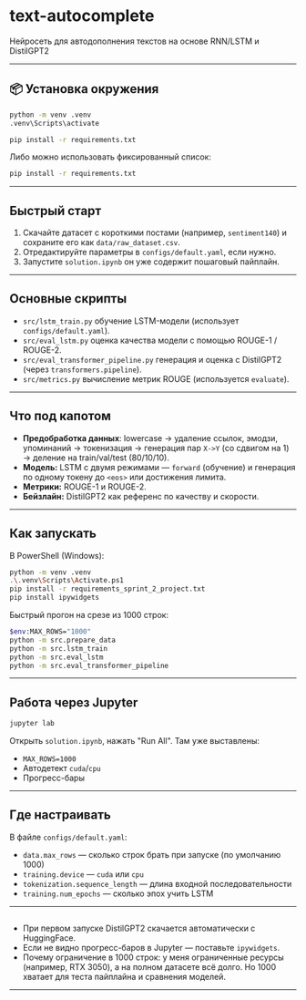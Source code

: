 # text-autocomplete  
Нейросеть для автодополнения текстов на основе RNN/LSTM и DistilGPT2

---

## 📦 Установка окружения

```bash
python -m venv .venv
.venv\Scripts\activate
```


```bash
pip install -r requirements.txt
```

Либо можно использовать фиксированный список:

```bash
pip install -r requirements.txt
```

---

## Быстрый старт

1. Скачайте датасет с короткими постами (например, `sentiment140`) и сохраните его как `data/raw_dataset.csv`.
2. Отредактируйте параметры в `configs/default.yaml`, если нужно.
3. Запустите `solution.ipynb` он уже содержит пошаговый пайплайн.

---

## Основные скрипты

- `src/lstm_train.py` обучение LSTM-модели (использует `configs/default.yaml`).
- `src/eval_lstm.py`  оценка качества модели с помощью ROUGE-1 / ROUGE-2.
- `src/eval_transformer_pipeline.py`  генерация и оценка с DistilGPT2 (через `transformers.pipeline`).
- `src/metrics.py`  вычисление метрик ROUGE (используется `evaluate`).

---

## Что под капотом

- **Предобработка данных**: lowercase → удаление ссылок, эмодзи, упоминаний → токенизация → генерация пар `X->Y` (со сдвигом на 1) → деление на train/val/test (80/10/10).
- **Модель:** LSTM с двумя режимами — `forward` (обучение) и генерация по одному токену до `<eos>` или достижения лимита.
- **Метрики:** ROUGE-1 и ROUGE-2.
- **Бейзлайн:** DistilGPT2 как референс по качеству и скорости.

---

## Как запускать

В PowerShell (Windows):

```bash
python -m venv .venv
.\.venv\Scripts\Activate.ps1
pip install -r requirements_sprint_2_project.txt
pip install ipywidgets
```

Быстрый прогон на срезе из 1000 строк:

```bash
$env:MAX_ROWS="1000"
python -m src.prepare_data
python -m src.lstm_train
python -m src.eval_lstm
python -m src.eval_transformer_pipeline
```

---

## Работа через Jupyter

```bash
jupyter lab
```

Открыть `solution.ipynb`, нажать "Run All". Там уже выставлены:
- `MAX_ROWS=1000`
- Автодетект `cuda`/`cpu`
- Прогресс-бары

---

## Где настраивать

В файле `configs/default.yaml`:
- `data.max_rows` — сколько строк брать при запуске (по умолчанию 1000)
- `training.device` — `cuda` или `cpu`
- `tokenization.sequence_length` — длина входной последовательности
- `training.num_epochs` — сколько эпох учить LSTM

---

## 

- При первом запуске DistilGPT2 скачается автоматически с HuggingFace.
- Если не видно прогресс-баров в Jupyter — поставьте `ipywidgets`.
- Почему ограничение в 1000 строк: у меня ограниченные ресурсы (например, RTX 3050), а на полном датасете всё долго. Но 1000 хватает для теста пайплайна и сравнения моделей.

---
